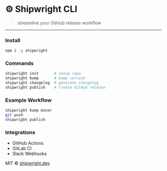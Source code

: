 # ⚙️ **Shipwright CLI**

> streamline your GitHub release workflow

---

### Install

```bash
npm i -g shipwright
```

### Commands

```bash
shipwright init       # setup repo
shipwright bump       # bump version
shipwright changelog  # generate changelog
shipwright publish    # create GitHub release
```

### Example Workflow

```bash
shipwright bump minor
git push
shipwright publish
```

### Integrations

* GitHub Actions
* GitLab CI
* Slack Webhooks

MIT © [shipwright.dev](https://shipwright.dev)
